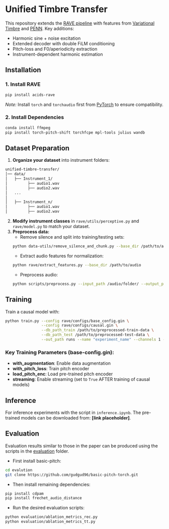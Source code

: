 # Unified Timbre Transfer

This repository extends the [RAVE pipeline](https://github.com/acids-ircam/RAVE) with features from [Variational Timbre](https://github.com/acids-ircam/variational-timbre) and [PENN](https://github.com/interactiveaudiolab/penn/tree/master). Key additions:

- Harmonic sine + noise excitation
- Extended decoder with double FiLM conditioning
- Pitch-loss and F0/aperiodicity extraction
- Instrument-dependent harmonic estimation

## Installation

### 1. Install RAVE

```bash
pip install acids-rave
```

*Note:* Install `torch` and `torchaudio` first from [PyTorch](http://www.pytorch.org) to ensure compatibility.

### 2. Install Dependencies

```bash
conda install ffmpeg
pip install torch-pitch-shift torchfcpe mpl-tools julius wandb
```

## Dataset Preparation

1. **Organize your dataset** into instrument folders:

```bash
unified-timbre-transfer/
│── data/
│   ├── Instrument_1/
│         ├── audio1.wav
│         ├── audio2.wav
│   ...
│
│   ├── Instrument_n/
│         ├── audio1.wav
│         ├── audio2.wav
```

2. **Modify instrument classes** in `rave/utils/perceptive.py` and `rave/model.py` to match your dataset.
3. **Preprocess data:**
   - Remove silence and split into training/testing sets:
   ```bash
   python data-utils/remove_silence_and_chunk.py --base_dir /path/to/audio --num_samples X
   ```
   - Extract audio features for normalization:
   ```bash
   python rave/extract_features.py --base_dir /path/to/audio
   ```
   - Preprocess audio:
   ```bash
   python scripts/preprocess.py --input_path /audio/folder/ --output_path /dataset/path/ --channels 1 --lazy
   ```

## Training

Train a causal model with:

```bash
python train.py --config rave/configs/base_config.gin \
                --config rave/configs/causal.gin \
                --db_path_train /path/to/preprocessed-train-data \
                --db_path_test /path/to/preprocessed-test-data \
                --out_path runs --name "experiment_name" --channels 1 --gpu 0
```

### Key Training Parameters (base-config.gin):

- **with_augmentation**: Enable data augmentation
- **with_pitch_loss**: Train pitch encoder
- **load_pitch_enc**: Load pre-trained pitch encoder
- **streaming**: Enable streaming (set to `True` AFTER training of causal models)

## Inference

For inference experiments with the script in `inference.ipynb`. The pre-trained models can be downloaded from: **[link placeholder]**.

## Evaluation

Evaluation results similar to those in the paper can be produced using the scripts in the [evaluation](evaluation/) folder.

- First install basic-pitch:
```bash
cd evalution 
git clone https://github.com/gudgud96/basic-pitch-torch.git
```

- Then install remaining dependencies:
```bash
pip install cdpam
pip install frechet_audio_distance
```

- Run the desired evaluation scripts:
```bash
python evaluation/ablation_metrics_rec.py
python evaluation/ablation_metrics_tt.py
```